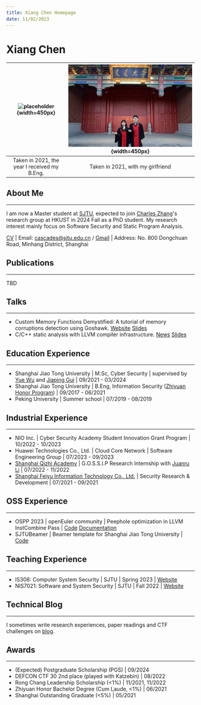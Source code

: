```yaml
---
title: Xiang Chen Homepage
date: 11/02/2023
---
```


<!-- generate html using pandoc: pandoc --standalone --template _homepage/template.html _homepage/index.md -o index.html -->

# Xiang Chen

| ![placeholder](assets/img/favicons/selfile.jpg){width=450px} | ![placeholder](assets/img/favicons/couple.jpg){width=450px} |
|:-:|:-:|
| Taken in 2021, the year I received my B.Eng. | Taken in 2021, with my girlfriend |

## About Me

---

I am now a Master student at [SJTU](ttps://www.sjtu.edu.cn), expected to join [Charles Zhang](https://cse.hkust.edu.hk/~charlesz)'s research group at HKUST in 2024 Fall as a PhD student. My research interest mainly focus on Software Security and Static Program Analysis.

[CV](https://rxresu.me/cascades/curriculum-vitae) | Email: cascades@sjtu.edu.cn / [Gmail](mailto:sjtu.xiangchen@gmail.com) | Address: No. 800 Dongchuan Road, Minhang District, Shanghai

## Publications

---

TBD

## Talks

---

- Custom Memory Functions Demystified: A tutorial of memory corruptions detection using Goshawk. [Website](https://github.com/cascades-sjtu/Goshawk-tutorial/) [Slides](https://github.com/cascades-sjtu/Goshawk-tutorial/blob/main/slide/asiaccs23-tutorial-export.pdf)
- C/C++ static analysis with LLVM compiler infrastructure. [News](https://mp.weixin.qq.com/s/QxfoEiuwiMxav5qtKWxfwg) [Slides](https://github.com/cascades-sjtu/Slides/blob/main/industry/vois-export.pdf)

## Education Experience

---

- Shanghai Jiao Tong University | M.Sc, Cyber Security | supervised by [Yue Wu](https://infosec.sjtu.edu.cn/DirectoryDetail.aspx?id=155) and [Jiaping Gui](https://infosec.sjtu.edu.cn/DirectoryDetail.aspx?id=173) | 09/2021 - 03/2024
- Shanghai Jiao Tong University | B.Eng, Information Security ([Zhiyuan Honor Program](https://zhiyuan.sjtu.edu.cn/html/zhiyuan/student_view?id=3177)) | 09/2017 - 06/2021
- Peking University | Summer school | 07/2019 - 08/2019

## Industrial Experience

---

- NIO Inc. | Cyber Security Academy Student Innovation Grant Program | 10/2022 - 10/2023
- Huawei Technologies Co., Ltd. | Cloud Core Network | Software Engineering Group | 07/2023 - 09/2023
- [Shanghai Qizhi Academy](https://sqz.ac.cn) | G.O.S.S.I.P Research Internship with [Juanru Li](http://lijuanru.com) | 07/2022 - 11/2022
- [Shanghai Feiyu Information Technology Co., Ltd.](https://feysh.cn/#/) | Security Research & Development | 07/2021 - 09/2021

## OSS Experience

---

- OSPP 2023 | openEuler community | Peephole optimization in LLVM InstCombine Pass | [Code](https://gitee.com/openeuler/llvm-project/pulls/28) [Documentation](https://gitee.com/cascades/llvm-project/wikis)
- SJTUBeamer | Beamer template for Shanghai Jiao Tong University | [Code](https://github.com/sjtug/SJTUBeamer)

## Teaching Experience

---

- IS308: Computer System Security | SJTU | Spring 2023 | [Website](https://crypto.sjtu.edu.cn/is308)
- NIS7021: Software and System Security | SJTU | Fall 2022 | [Website](http://cascades-sjtu.github.io/nis7021-labs)

## Technical Blog

---

I sometimes write research experiences, paper readings and CTF challenges on [blog](https://cascades-sjtu.github.io/archives).

## Awards

---

- (Expected) Postgraduate Scholarship (PGS) | 09/2024
- DEFCON CTF 30 2nd place (played with Katzebin) | 08/2022
- Rong Chang Leadership Scholarship (<1%) | 11/2021, 11/2022
- Zhiyuan Honor Bachelor Degree (Cum Laude, <1%) | 06/2021
- Shanghai Outstanding Graduate (<5%) | 05/2021

